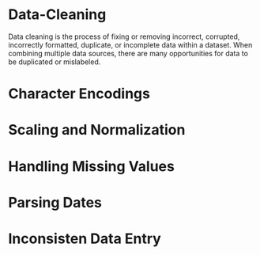 # Data-Cleaning
Data cleaning is the process of fixing or removing incorrect, corrupted, incorrectly formatted, duplicate, or incomplete data within a dataset. When combining multiple data sources, there are many opportunities for data to be duplicated or mislabeled.

# Character Encodings

# Scaling  and Normalization

# Handling Missing Values

# Parsing Dates

# Inconsisten Data Entry


